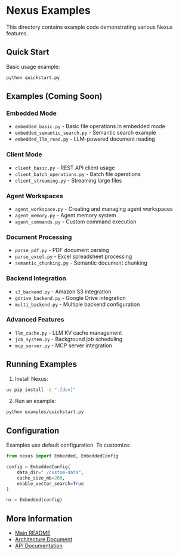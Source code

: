 # Nexus Examples

This directory contains example code demonstrating various Nexus features.

## Quick Start

Basic usage example:

```bash
python quickstart.py
```

## Examples (Coming Soon)

### Embedded Mode

- `embedded_basic.py` - Basic file operations in embedded mode
- `embedded_semantic_search.py` - Semantic search example
- `embedded_llm_read.py` - LLM-powered document reading

### Client Mode

- `client_basic.py` - REST API client usage
- `client_batch_operations.py` - Batch file operations
- `client_streaming.py` - Streaming large files

### Agent Workspaces

- `agent_workspace.py` - Creating and managing agent workspaces
- `agent_memory.py` - Agent memory system
- `agent_commands.py` - Custom command execution

### Document Processing

- `parse_pdf.py` - PDF document parsing
- `parse_excel.py` - Excel spreadsheet processing
- `semantic_chunking.py` - Semantic document chunking

### Backend Integration

- `s3_backend.py` - Amazon S3 integration
- `gdrive_backend.py` - Google Drive integration
- `multi_backend.py` - Multiple backend configuration

### Advanced Features

- `llm_cache.py` - LLM KV cache management
- `job_system.py` - Background job scheduling
- `mcp_server.py` - MCP server integration

## Running Examples

1. Install Nexus:
```bash
uv pip install -e ".[dev]"
```

2. Run an example:
```bash
python examples/quickstart.py
```

## Configuration

Examples use default configuration. To customize:

```python
from nexus import Embedded, EmbeddedConfig

config = EmbeddedConfig(
    data_dir="./custom-data",
    cache_size_mb=200,
    enable_vector_search=True
)

nx = Embedded(config)
```

## More Information

- [Main README](../README.md)
- [Architecture Document](../NEXUS_COMPREHENSIVE_ARCHITECTURE.md)
- [API Documentation](../docs/api.md)
